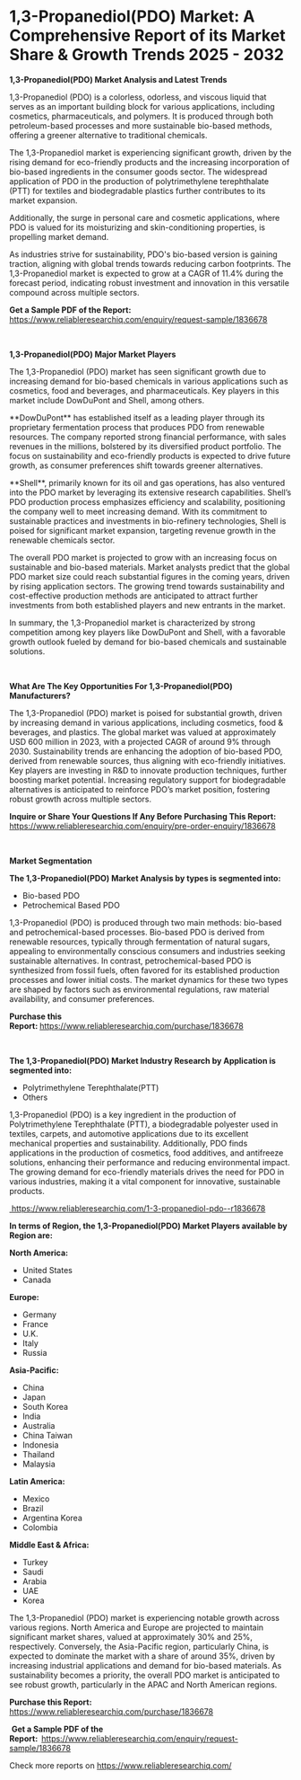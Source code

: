 <p><h1>1,3-Propanediol(PDO) Market: A Comprehensive Report of its Market Share & Growth Trends 2025 - 2032</h1></p><p><strong>1,3-Propanediol(PDO) Market Analysis and Latest Trends</strong></p>
<p><p>1,3-Propanediol (PDO) is a colorless, odorless, and viscous liquid that serves as an important building block for various applications, including cosmetics, pharmaceuticals, and polymers. It is produced through both petroleum-based processes and more sustainable bio-based methods, offering a greener alternative to traditional chemicals.</p><p>The 1,3-Propanediol market is experiencing significant growth, driven by the rising demand for eco-friendly products and the increasing incorporation of bio-based ingredients in the consumer goods sector. The widespread application of PDO in the production of polytrimethylene terephthalate (PTT) for textiles and biodegradable plastics further contributes to its market expansion. </p><p>Additionally, the surge in personal care and cosmetic applications, where PDO is valued for its moisturizing and skin-conditioning properties, is propelling market demand. </p><p>As industries strive for sustainability, PDO's bio-based version is gaining traction, aligning with global trends towards reducing carbon footprints. The 1,3-Propanediol market is expected to grow at a CAGR of 11.4% during the forecast period, indicating robust investment and innovation in this versatile compound across multiple sectors.</p></p>
<p><strong>Get a Sample PDF of the Report:&nbsp;</strong> <a href="https://www.reliableresearchiq.com/enquiry/request-sample/1836678?utm_campaign=2265&utm_medium=2&utm_source=Github&utm_content=ia&utm_term=26032025&utm_id=13-propanediolpdo">https://www.reliableresearchiq.com/enquiry/request-sample/1836678</a></p>
<p>&nbsp;</p>
<p><strong>1,3-Propanediol(PDO) Major Market Players</strong></p>
<p><p>The 1,3-Propanediol (PDO) market has seen significant growth due to increasing demand for bio-based chemicals in various applications such as cosmetics, food and beverages, and pharmaceuticals. Key players in this market include DowDuPont and Shell, among others.</p><p>**DowDuPont** has established itself as a leading player through its proprietary fermentation process that produces PDO from renewable resources. The company reported strong financial performance, with sales revenues in the millions, bolstered by its diversified product portfolio. The focus on sustainability and eco-friendly products is expected to drive future growth, as consumer preferences shift towards greener alternatives.</p><p>**Shell**, primarily known for its oil and gas operations, has also ventured into the PDO market by leveraging its extensive research capabilities. Shell’s PDO production process emphasizes efficiency and scalability, positioning the company well to meet increasing demand. With its commitment to sustainable practices and investments in bio-refinery technologies, Shell is poised for significant market expansion, targeting revenue growth in the renewable chemicals sector.</p><p>The overall PDO market is projected to grow with an increasing focus on sustainable and bio-based materials. Market analysts predict that the global PDO market size could reach substantial figures in the coming years, driven by rising application sectors. The growing trend towards sustainability and cost-effective production methods are anticipated to attract further investments from both established players and new entrants in the market. </p><p>In summary, the 1,3-Propanediol market is characterized by strong competition among key players like DowDuPont and Shell, with a favorable growth outlook fueled by demand for bio-based chemicals and sustainable solutions.</p></p>
<p>&nbsp;</p>
<p><strong>What Are The Key Opportunities For 1,3-Propanediol(PDO) Manufacturers?</strong></p>
<p><p>The 1,3-Propanediol (PDO) market is poised for substantial growth, driven by increasing demand in various applications, including cosmetics, food & beverages, and plastics. The global market was valued at approximately USD 600 million in 2023, with a projected CAGR of around 9% through 2030. Sustainability trends are enhancing the adoption of bio-based PDO, derived from renewable sources, thus aligning with eco-friendly initiatives. Key players are investing in R&D to innovate production techniques, further boosting market potential. Increasing regulatory support for biodegradable alternatives is anticipated to reinforce PDO’s market position, fostering robust growth across multiple sectors.</p></p>
<p><strong>Inquire or Share Your Questions If Any Before Purchasing This Report:</strong> <a href="https://www.reliableresearchiq.com/enquiry/pre-order-enquiry/1836678?utm_campaign=2265&utm_medium=2&utm_source=Github&utm_content=ia&utm_term=26032025&utm_id=13-propanediolpdo">https://www.reliableresearchiq.com/enquiry/pre-order-enquiry/1836678</a></p>
<p>&nbsp;</p>
<p><strong>Market Segmentation</strong></p>
<p><strong>The 1,3-Propanediol(PDO) Market Analysis by types is segmented into:</strong></p>
<p><ul><li>Bio-based PDO</li><li>Petrochemical Based PDO</li></ul></p>
<p><p>1,3-Propanediol (PDO) is produced through two main methods: bio-based and petrochemical-based processes. Bio-based PDO is derived from renewable resources, typically through fermentation of natural sugars, appealing to environmentally conscious consumers and industries seeking sustainable alternatives. In contrast, petrochemical-based PDO is synthesized from fossil fuels, often favored for its established production processes and lower initial costs. The market dynamics for these two types are shaped by factors such as environmental regulations, raw material availability, and consumer preferences.</p></p>
<p><strong>Purchase this Report:&nbsp;</strong><a href="https://www.reliableresearchiq.com/purchase/1836678?utm_campaign=2265&utm_medium=2&utm_source=Github&utm_content=ia&utm_term=26032025&utm_id=13-propanediolpdo">https://www.reliableresearchiq.com/purchase/1836678</a></p>
<p>&nbsp;</p>
<p><strong>The 1,3-Propanediol(PDO) Market Industry Research by Application is segmented into:</strong></p>
<p><ul><li>Polytrimethylene Terephthalate(PTT)</li><li>Others</li></ul></p>
<p><p>1,3-Propanediol (PDO) is a key ingredient in the production of Polytrimethylene Terephthalate (PTT), a biodegradable polyester used in textiles, carpets, and automotive applications due to its excellent mechanical properties and sustainability. Additionally, PDO finds applications in the production of cosmetics, food additives, and antifreeze solutions, enhancing their performance and reducing environmental impact. The growing demand for eco-friendly materials drives the need for PDO in various industries, making it a vital component for innovative, sustainable products.</p></p>
<p><a href="https://www.reliableresearchiq.com/1-3-propanediol-pdo--r1836678?utm_campaign=2265&utm_medium=2&utm_source=Github&utm_content=ia&utm_term=26032025&utm_id=13-propanediolpdo">&nbsp;https://www.reliableresearchiq.com/1-3-propanediol-pdo--r1836678</a></p>
<p><strong>In terms of Region, the 1,3-Propanediol(PDO) Market Players available by Region are:</strong></p>
<p>
    <p> <strong> North America: </strong>
        <ul>
            <li>United States</li>
            <li>Canada</li>
        </ul>
        </p> 
    <p> <strong> Europe: </strong>
        <ul>
            <li>Germany</li>
            <li>France</li>
            <li>U.K.</li>
            <li>Italy</li>
            <li>Russia</li>
        </ul>
        </p> 
    <p> <strong> Asia-Pacific: </strong>
        <ul>
            <li>China</li>
            <li>Japan</li>
            <li>South Korea</li>
            <li>India</li>
            <li>Australia</li>
            <li>China Taiwan</li>
            <li>Indonesia</li>
            <li>Thailand</li>
            <li>Malaysia</li>
        </ul>
        </p> 
    <p> <strong> Latin America: </strong>
        <ul>
            <li>Mexico</li>
            <li>Brazil</li>
            <li>Argentina Korea</li>
            <li>Colombia</li>
        </ul>
        </p> 
    <p> <strong> Middle East & Africa: </strong>
        <ul>
            <li>Turkey</li>
            <li>Saudi</li>
            <li>Arabia</li>
            <li>UAE</li>
            <li>Korea</li>
        </ul>
    </p>
    </p>
<p><p>The 1,3-Propanediol (PDO) market is experiencing notable growth across various regions. North America and Europe are projected to maintain significant market shares, valued at approximately 30% and 25%, respectively. Conversely, the Asia-Pacific region, particularly China, is expected to dominate the market with a share of around 35%, driven by increasing industrial applications and demand for bio-based materials. As sustainability becomes a priority, the overall PDO market is anticipated to see robust growth, particularly in the APAC and North American regions.</p></p>
<p><strong>Purchase this Report: </strong><a href="https://www.reliableresearchiq.com/purchase/1836678?utm_campaign=2265&utm_medium=2&utm_source=Github&utm_content=ia&utm_term=26032025&utm_id=13-propanediolpdo">https://www.reliableresearchiq.com/purchase/1836678</a></p>
<p>&nbsp;<strong>Get a Sample PDF of the Report:&nbsp;&nbsp;</strong><a href="https://www.reliableresearchiq.com/enquiry/request-sample/1836678?utm_campaign=2265&utm_medium=2&utm_source=Github&utm_content=ia&utm_term=26032025&utm_id=13-propanediolpdo">https://www.reliableresearchiq.com/enquiry/request-sample/1836678</a></p>
<p><strong></strong></p>
<p>Check more reports on <a href="https://www.reliableresearchiq.com/?utm_campaign=2265&utm_medium=2&utm_source=Github&utm_content=ia&utm_term=26032025&utm_id=13-propanediolpdo">https://www.reliableresearchiq.com/</a></p>
